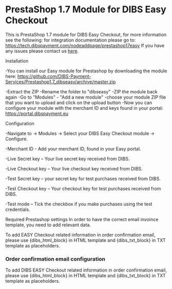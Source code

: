 # PrestaShop 1.7 Module for DIBS Easy Checkout #

This is PrestaShop 1.7 module for DIBS Easy Checkout, for more information see the following:
for integration documentation please go to: https://tech.dibspayment.com/nodeaddpage/prestashop17easy
If you have any issues please contact us [here](http://www.dibspayment.com/customer_support).


Installation

-You can install our Easy module for Prestashop by downloading the module here: https://github.com/DIBS-Payment-Services/Prestashop1.7_dibseasy/archive/master.zip

-Extract the ZIP
-Rename the folder to "dibseasy"
-ZIP the module back again
-Go to "Modules" - "Add a new module"
-choose your module ZIP file that you want to upload and click on the upload button
-Now you can configure your module with the merchant ID and keys found in your portal: https://portal.dibspayment.eu
 


Configuration

-Navigate to → Modules → Select your DIBS Easy Checkout module → Configure.

-Merchant ID - Add your merchant ID, found in your Easy portal.

-Live Secret key – Your live secret key received from DIBS.

-Live Checkout key – Your live checkout key received from DIBS.

-Test Secret key – your secret key for test purchases received from DIBS.

-Test Checkout key – Your checkout key for test purchases received from DIBS.

-Test mode – Tick the checkbox if you make purchases using the test credentials.
 
Required Prestashop settings
In order to have the correct email invoince template, you need to add relevant data.

To add EASY Checkout related information in order confirmation email, please use {dibs_html_block} in HTML template and {dibs_txt_block} in TXT template as placeholders.

### Order confirmation email configuration ###

To add DIBS EASY Checkout related information in order confirmation email, please use {dibs_html_block} in HTML template and {dibs_txt_block} in TXT template as placeholders.
